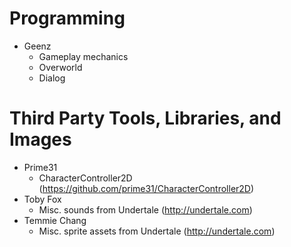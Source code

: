 # Programming
* Geenz
  * Gameplay mechanics
  * Overworld
  * Dialog
  
# Third Party Tools, Libraries, and Images
* Prime31
  * CharacterController2D (https://github.com/prime31/CharacterController2D)
* Toby Fox
  * Misc. sounds from Undertale (http://undertale.com)
* Temmie Chang
  * Misc. sprite assets from Undertale (http://undertale.com)
